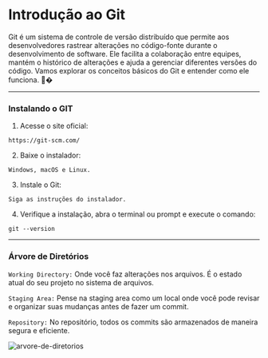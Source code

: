 #  Introdução ao Git 

Git é um sistema de controle de versão distribuído que permite aos
desenvolvedores rastrear alterações no código-fonte durante o desenvolvimento
de software. Ele facilita a colaboração entre equipes, mantém o histórico de
alterações e ajuda a gerenciar diferentes versões do código. Vamos explorar os
conceitos básicos do Git e entender como ele funciona. 📂�

---

### Instalando o GIT

1. Acesse o site oficial:

```
https://git-scm.com/
```

2. Baixe o instalador:

```
Windows, macOS e Linux.
```

3. Instale o Git:

```
Siga as instruções do instalador.
```

4. Verifique a instalação, abra o terminal ou prompt e execute o comando:

```
git --version
```

---

### Árvore de Diretórios

`Working Directory:` Onde você faz alterações nos
arquivos. É o estado atual do seu projeto no sistema de arquivos.

`Staging Area:`  Pense na staging area como um local onde você
pode revisar e organizar suas mudanças antes de fazer um commit.

`Repository:`  No repositório, todos os commits são armazenados
de maneira segura e eficiente.

![arvore-de-diretorios](https://github.com/user-attachments/assets/33451a64-2e74-4b96-93f4-e84a7709ce61)
